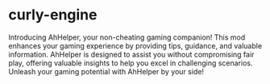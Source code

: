 # curly-engine
Introducing AhHelper, your non-cheating gaming companion! This mod enhances your gaming experience by providing tips, guidance, and valuable information. AhHelper is designed to assist you without compromising fair play, offering valuable insights to help you excel in challenging scenarios. Unleash your gaming potential with AhHelper by your side!
